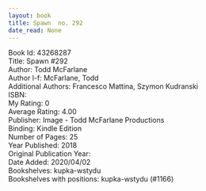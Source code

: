 ```yaml
---
layout: book
title: Spawn  no. 292
date_read: None
---
```


Book Id: 43268287<br />
Title: Spawn #292<br />
Author: Todd McFarlane<br />
Author l-f: McFarlane, Todd<br />
Additional Authors: Francesco Mattina, Szymon Kudranski<br />
ISBN: <br />
My Rating: 0<br />
Average Rating: 4.00<br />
Publisher: Image - Todd McFarlane Productions<br />
Binding: Kindle Edition<br />
Number of Pages: 25<br />
Year Published: 2018<br />
Original Publication Year: <br />
Date Added: 2020/04/02<br />
Bookshelves: kupka-wstydu<br />
Bookshelves with positions: kupka-wstydu (#1166)<br />


